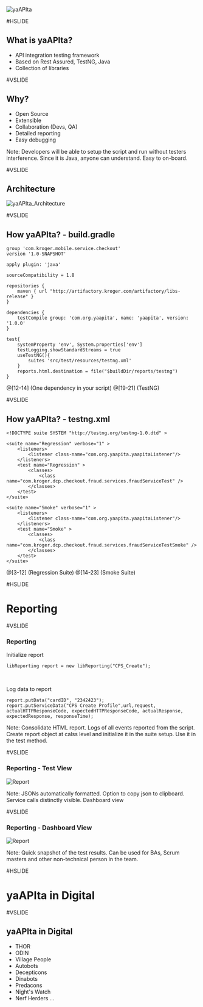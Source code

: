 
![yaAPIta](/assets/images/yaapita_logo_big.png)

#HSLIDE

## What is yaAPIta?

- API integration testing framework
- Based on Rest Assured, TestNG, Java
- Collection of libraries

#VSLIDE

## Why?

- Open Source
- Extensible
- Collaboration (Devs, QA)
- Detailed reporting
- Easy debugging

Note: Developers will be able to setup the script and run without testers interference. Since it is Java, anyone can understand. Easy to on-board.

#VSLIDE

## Architecture

![yaAPIta_Architecture](assets/images/yaAPIta_Architecture.png)

#VSLIDE

## How yaAPIta? - build.gradle

```
group 'com.kroger.mobile.service.checkout'
version '1.0-SNAPSHOT'

apply plugin: 'java'

sourceCompatibility = 1.8

repositories {
    maven { url "http://artifactory.kroger.com/artifactory/libs-release" }
}

dependencies {
    testCompile group: 'com.org.yaapita', name: 'yaapita', version: '1.0.0'
}

test{
    systemProperty 'env', System.properties['env']
    testLogging.showStandardStreams = true
    useTestNG(){
        suites 'src/test/resources/testng.xml'
    }
    reports.html.destination = file("$buildDir/reports/testng")
}
```

@[12-14] (One dependency in your script)
@[19-21] (TestNG)

#VSLIDE

## How yaAPIta? - testng.xml


```
<!DOCTYPE suite SYSTEM "http://testng.org/testng-1.0.dtd" >

<suite name="Regression" verbose="1" >
    <listeners>
        <listener class-name="com.org.yaapita.yaapitaListener"/>
    </listeners>
    <test name="Regression" >
        <classes>
            <class name="com.kroger.dcp.checkout.fraud.services.fraudServiceTest" />
        </classes>
    </test>
</suite>

<suite name="Smoke" verbose="1" >
    <listeners>
        <listener class-name="com.org.yaapita.yaapitaListener"/>
    </listeners>
    <test name="Smoke" >
        <classes>
            <class name="com.kroger.dcp.checkout.fraud.services.fraudServiceTestSmoke" />
        </classes>
    </test>
</suite>
```

@[3-12] (Regression Suite)
@[14-23] (Smoke Suite)

#HSLIDE

# Reporting

#VSLIDE

### Reporting

Initialize report
```
libReporting report = new libReporting("CPS_Create");
```
<br/>

Log data to report
```
report.putData("cardID", "2342423");
report.putServiceData("CPS Create Profile",url,request, actualHTTPResponseCode, expectedHTTPResponseCode, actualResponse, expectedResponse, responseTime);
```

Note: Consolidate HTML report. Logs of all events reported from the script.  Create report object at calss level and initialize it in the suite setup. Use it in the test method.

#VSLIDE

### Reporting - Test View

![Report](assets/images/Report_Screenshot_Class.png)

Note: JSONs automatically formatted. Option to copy json to clipboard. Service calls distinctly visible. Dashboard view

#VSLIDE

### Reporting - Dashboard View

![Report](assets/images/Report_Screenshot_Dashboard.png)

Note: Quick snapshot of the test results. Can be used for BAs, Scrum masters and other non-technical person in the team.
    
#HSLIDE

# yaAPIta in Digital

#VSLIDE

## yaAPIta in Digital

- THOR
- ODIN
- Village People
- Autobots
- Decepticons
- Dinabots
- Predacons
- Night's Watch
- Nerf Herders ...